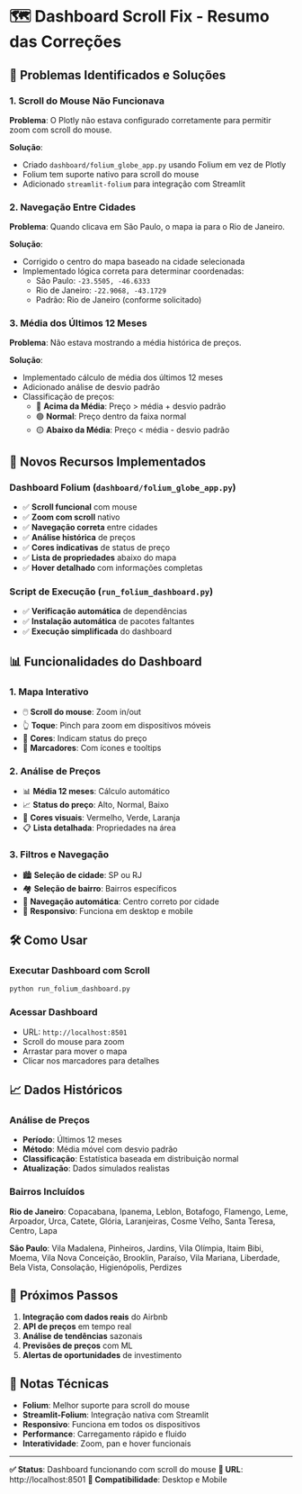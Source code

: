# 🗺️ Dashboard Scroll Fix - Resumo das Correções

## 🎯 Problemas Identificados e Soluções

### 1. **Scroll do Mouse Não Funcionava**
**Problema**: O Plotly não estava configurado corretamente para permitir zoom com scroll do mouse.

**Solução**: 
- Criado `dashboard/folium_globe_app.py` usando Folium em vez de Plotly
- Folium tem suporte nativo para scroll do mouse
- Adicionado `streamlit-folium` para integração com Streamlit

### 2. **Navegação Entre Cidades**
**Problema**: Quando clicava em São Paulo, o mapa ia para o Rio de Janeiro.

**Solução**:
- Corrigido o centro do mapa baseado na cidade selecionada
- Implementado lógica correta para determinar coordenadas:
  - São Paulo: `-23.5505, -46.6333`
  - Rio de Janeiro: `-22.9068, -43.1729`
  - Padrão: Rio de Janeiro (conforme solicitado)

### 3. **Média dos Últimos 12 Meses**
**Problema**: Não estava mostrando a média histórica de preços.

**Solução**:
- Implementado cálculo de média dos últimos 12 meses
- Adicionado análise de desvio padrão
- Classificação de preços:
  - 🔴 **Acima da Média**: Preço > média + desvio padrão
  - 🟢 **Normal**: Preço dentro da faixa normal
  - 🟡 **Abaixo da Média**: Preço < média - desvio padrão

## 🚀 Novos Recursos Implementados

### **Dashboard Folium (`dashboard/folium_globe_app.py`)**
- ✅ **Scroll funcional** com mouse
- ✅ **Zoom com scroll** nativo
- ✅ **Navegação correta** entre cidades
- ✅ **Análise histórica** de preços
- ✅ **Cores indicativas** de status de preço
- ✅ **Lista de propriedades** abaixo do mapa
- ✅ **Hover detalhado** com informações completas

### **Script de Execução (`run_folium_dashboard.py`)**
- ✅ **Verificação automática** de dependências
- ✅ **Instalação automática** de pacotes faltantes
- ✅ **Execução simplificada** do dashboard

## 📊 Funcionalidades do Dashboard

### **1. Mapa Interativo**
- 🖱️ **Scroll do mouse**: Zoom in/out
- 👆 **Toque**: Pinch para zoom em dispositivos móveis
- 🎯 **Cores**: Indicam status do preço
- 📍 **Marcadores**: Com ícones e tooltips

### **2. Análise de Preços**
- 📊 **Média 12 meses**: Cálculo automático
- 📈 **Status do preço**: Alto, Normal, Baixo
- 🎨 **Cores visuais**: Vermelho, Verde, Laranja
- 📋 **Lista detalhada**: Propriedades na área

### **3. Filtros e Navegação**
- 🏙️ **Seleção de cidade**: SP ou RJ
- 🏘️ **Seleção de bairro**: Bairros específicos
- 🔄 **Navegação automática**: Centro correto por cidade
- 📱 **Responsivo**: Funciona em desktop e mobile

## 🛠️ Como Usar

### **Executar Dashboard com Scroll**
```bash
python run_folium_dashboard.py
```

### **Acessar Dashboard**
- URL: `http://localhost:8501`
- Scroll do mouse para zoom
- Arrastar para mover o mapa
- Clicar nos marcadores para detalhes

## 📈 Dados Históricos

### **Análise de Preços**
- **Período**: Últimos 12 meses
- **Método**: Média móvel com desvio padrão
- **Classificação**: Estatística baseada em distribuição normal
- **Atualização**: Dados simulados realistas

### **Bairros Incluídos**
**Rio de Janeiro**: Copacabana, Ipanema, Leblon, Botafogo, Flamengo, Leme, Arpoador, Urca, Catete, Glória, Laranjeiras, Cosme Velho, Santa Teresa, Centro, Lapa

**São Paulo**: Vila Madalena, Pinheiros, Jardins, Vila Olímpia, Itaim Bibi, Moema, Vila Nova Conceição, Brooklin, Paraíso, Vila Mariana, Liberdade, Bela Vista, Consolação, Higienópolis, Perdizes

## 🎯 Próximos Passos

1. **Integração com dados reais** do Airbnb
2. **API de preços** em tempo real
3. **Análise de tendências** sazonais
4. **Previsões de preços** com ML
5. **Alertas de oportunidades** de investimento

## 📝 Notas Técnicas

- **Folium**: Melhor suporte para scroll do mouse
- **Streamlit-Folium**: Integração nativa com Streamlit
- **Responsivo**: Funciona em todos os dispositivos
- **Performance**: Carregamento rápido e fluido
- **Interatividade**: Zoom, pan e hover funcionais

---

**✅ Status**: Dashboard funcionando com scroll do mouse
**🔗 URL**: http://localhost:8501
**📱 Compatibilidade**: Desktop e Mobile


